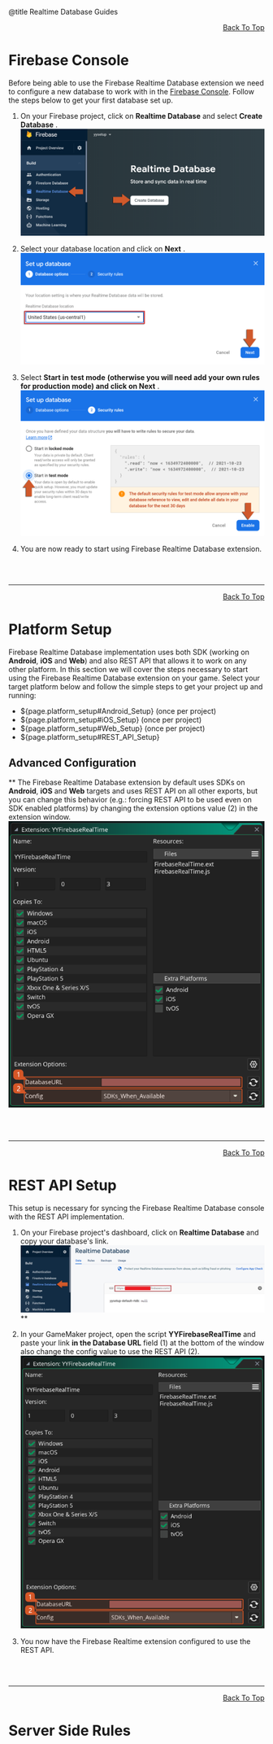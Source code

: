 @title Realtime Database Guides

<a id="top"></a>
<!-- Page HTML do not touch -->
<a /><p align="right">[Back To Top](#top)</p>

# Firebase Console

Before being able to use the Firebase Realtime Database extension we need to configure a new database to work with in the [Firebase Console](https://console.firebase.google.com/). Follow the steps below to get your first database set up.

1. On your Firebase project, click on **Realtime Database** and select **Create Database** .<br>
      ![](assets/realtimeEnable.PNG)

2. Select your database location and click on **Next** .<br>
      ![](assets/realtimeStep1.PNG)

3. Select **Start in**  **test mode**  **(otherwise you will need add your own rules for production mode) and click on Next** .<br>
      ![](assets/realtimeStep2.PNG)

4. You are now ready to start using Firebase Realtime Database extension.


<br><br>

---

<!-- Page HTML do not touch -->
<a /><p align="right">[Back To Top](#top)</p>

# Platform Setup

  Firebase Realtime Database implementation uses both SDK (working on **Android**, **iOS** and **Web**) and also REST API that allows it to work on any other platform. In this section we will cover the steps necessary to start using the Firebase Realtime Database extension on your game.
  Select your target platform below and follow the simple steps to get your project up and running:

* ${page.platform_setup#Android_Setup} (once per project)
* ${page.platform_setup#iOS_Setup} (once per project)
* ${page.platform_setup#Web_Setup} (once per project)
* ${page.platform_setup#REST_API_Setup}

## Advanced Configuration

   ** The Firebase Realtime Database extension by default uses SDKs on **Android**, **iOS** and **Web** targets and uses REST API on all other exports, but you can change this behavior (e.g.: forcing REST API to be used even on SDK enabled platforms) by changing the extension options value (2) in the extension window.
  ![](assets/realtimeExtOpt.png)


<br><br>

---

<!-- Page HTML do not touch -->
<a /><p align="right">[Back To Top](#top)</p>

# REST API Setup

This setup is necessary for syncing the Firebase Realtime Database console with the REST API implementation. 

1. On your Firebase project's dashboard, click on **Realtime Database** and copy your database's link.<br>
        ![](assets/realtimeDatabaseLink.png)
 ** 
2. In your GameMaker project, open the script **YYFirebaseRealTime** and paste your link **in the Database URL** field (1) at the bottom of the window also change the config value to use the REST API (2).<br>
      ![](assets/realtimeExtOpt.png)

3. You now have the Firebase Realtime extension configured to use the REST API.


<br><br>

---

<!-- Page HTML do not touch -->
<a /><p align="right">[Back To Top](#top)</p>

# Server Side Rules

